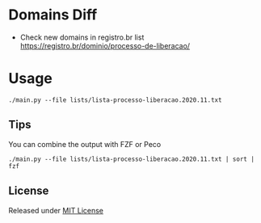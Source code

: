 # Domains Diff

- Check new domains in registro.br list https://registro.br/dominio/processo-de-liberacao/

# Usage

```
./main.py --file lists/lista-processo-liberacao.2020.11.txt
```

## Tips

You can combine the output with FZF or Peco

```
./main.py --file lists/lista-processo-liberacao.2020.11.txt | sort | fzf
```

## License

Released under [MIT License](LICENSE)
